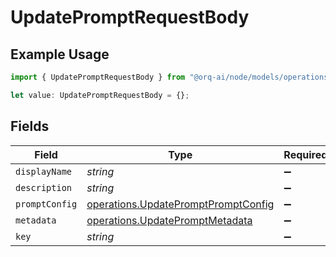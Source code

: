 # UpdatePromptRequestBody

## Example Usage

```typescript
import { UpdatePromptRequestBody } from "@orq-ai/node/models/operations";

let value: UpdatePromptRequestBody = {};
```

## Fields

| Field                                                                                      | Type                                                                                       | Required                                                                                   | Description                                                                                |
| ------------------------------------------------------------------------------------------ | ------------------------------------------------------------------------------------------ | ------------------------------------------------------------------------------------------ | ------------------------------------------------------------------------------------------ |
| `displayName`                                                                              | *string*                                                                                   | :heavy_minus_sign:                                                                         | N/A                                                                                        |
| `description`                                                                              | *string*                                                                                   | :heavy_minus_sign:                                                                         | N/A                                                                                        |
| `promptConfig`                                                                             | [operations.UpdatePromptPromptConfig](../../models/operations/updatepromptpromptconfig.md) | :heavy_minus_sign:                                                                         | N/A                                                                                        |
| `metadata`                                                                                 | [operations.UpdatePromptMetadata](../../models/operations/updatepromptmetadata.md)         | :heavy_minus_sign:                                                                         | N/A                                                                                        |
| `key`                                                                                      | *string*                                                                                   | :heavy_minus_sign:                                                                         | N/A                                                                                        |
